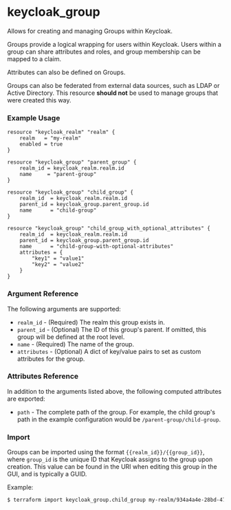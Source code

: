 # keycloak_group

Allows for creating and managing Groups within Keycloak.

Groups provide a logical wrapping for users within Keycloak. Users within a
group can share attributes and roles, and group membership can be mapped
to a claim.

Attributes can also be defined on Groups.

Groups can also be federated from external data sources, such as LDAP or Active Directory.
This resource **should not** be used to manage groups that were created this way.

### Example Usage

```hcl
resource "keycloak_realm" "realm" {
    realm   = "my-realm"
    enabled = true
}

resource "keycloak_group" "parent_group" {
    realm_id = keycloak_realm.realm.id
    name     = "parent-group"
}

resource "keycloak_group" "child_group" {
    realm_id  = keycloak_realm.realm.id
    parent_id = keycloak_group.parent_group.id
    name      = "child-group"
}

resource "keycloak_group" "child_group_with_optional_attributes" {
    realm_id  = keycloak_realm.realm.id
    parent_id = keycloak_group.parent_group.id
    name      = "child-group-with-optional-attributes"
    attributes = {
		"key1" = "value1"
		"key2" = "value2"
    }
}
```

### Argument Reference

The following arguments are supported:

- `realm_id` - (Required) The realm this group exists in.
- `parent_id` - (Optional) The ID of this group's parent. If omitted, this group will be defined at the root level.
- `name` - (Required) The name of the group.
- `attributes` - (Optional) A dict of key/value pairs to set as custom attributes for the group.

### Attributes Reference

In addition to the arguments listed above, the following computed attributes are exported:

- `path` - The complete path of the group. For example, the child group's path in the example configuration would be `/parent-group/child-group`.

### Import

Groups can be imported using the format `{{realm_id}}/{{group_id}}`, where `group_id` is the unique ID that Keycloak
assigns to the group upon creation. This value can be found in the URI when editing this group in the GUI, and is typically a GUID.

Example:

```bash
$ terraform import keycloak_group.child_group my-realm/934a4a4e-28bd-4703-a0fa-332df153aabd
```
